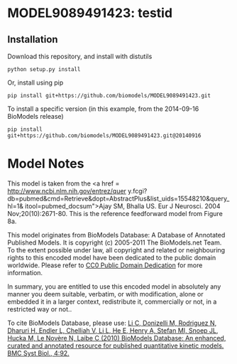 # MODEL9089491423: testid

## Installation

Download this repository, and install with distutils

`python setup.py install`

Or, install using pip

`pip install git+https://github.com/biomodels/MODEL9089491423.git`

To install a specific version (in this example, from the 2014-09-16 BioModels release)

`pip install git+https://github.com/biomodels/MODEL9089491423.git@20140916`


# Model Notes
This model is taken from the <a href = http://www.ncbi.nlm.nih.gov/entrez/quer
y.fcgi?db=pubmed&cmd=Retrieve&dopt=AbstractPlus&list_uids=15548210&query_hl=1&
itool=pubmed_docsum">Ajay SM, Bhalla US. Eur J Neurosci. 2004
Nov;20(10):2671-80</a>. This is the reference feedforward model from Figure
8a.

This model originates from BioModels Database: A Database of Annotated
Published Models. It is copyright (c) 2005-2011 The BioModels.net Team.  
To the extent possible under law, all copyright and related or neighbouring
rights to this encoded model have been dedicated to the public domain
worldwide. Please refer to [CC0 Public Domain
Dedication](http://creativecommons.org/publicdomain/zero/1.0/) for more
information.

In summary, you are entitled to use this encoded model in absolutely any
manner you deem suitable, verbatim, or with modification, alone or embedded it
in a larger context, redistribute it, commercially or not, in a restricted way
or not..  
  
To cite BioModels Database, please use: [Li C, Donizelli M, Rodriguez N,
Dharuri H, Endler L, Chelliah V, Li L, He E, Henry A, Stefan MI, Snoep JL,
Hucka M, Le Novère N, Laibe C (2010) BioModels Database: An enhanced, curated
and annotated resource for published quantitative kinetic models. BMC Syst
Biol., 4:92.](http://www.ncbi.nlm.nih.gov/pubmed/20587024)


